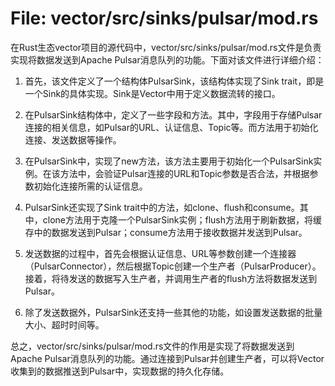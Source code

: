 # File: vector/src/sinks/pulsar/mod.rs

在Rust生态vector项目的源代码中，vector/src/sinks/pulsar/mod.rs文件是负责实现将数据发送到Apache Pulsar消息队列的功能。下面对该文件进行详细介绍：

1. 首先，该文件定义了一个结构体PulsarSink，该结构体实现了Sink trait，即是一个Sink的具体实现。Sink是Vector中用于定义数据流转的接口。

2. 在PulsarSink结构体中，定义了一些字段和方法。其中，字段用于存储Pulsar连接的相关信息，如Pulsar的URL、认证信息、Topic等。而方法用于初始化连接、发送数据等操作。

3. 在PulsarSink中，实现了new方法，该方法主要用于初始化一个PulsarSink实例。在该方法中，会验证Pulsar连接的URL和Topic参数是否合法，并根据参数初始化连接所需的认证信息。

4. PulsarSink还实现了Sink trait中的方法，如clone、flush和consume。其中，clone方法用于克隆一个PulsarSink实例；flush方法用于刷新数据，将缓存中的数据发送到Pulsar；consume方法用于接收数据并发送到Pulsar。

5. 发送数据的过程中，首先会根据认证信息、URL等参数创建一个连接器（PulsarConnector），然后根据Topic创建一个生产者（PulsarProducer）。接着，将待发送的数据写入生产者，并调用生产者的flush方法将数据发送到Pulsar。

6. 除了发送数据外，PulsarSink还支持一些其他的功能，如设置发送数据的批量大小、超时时间等。

总之，vector/src/sinks/pulsar/mod.rs文件的作用是实现了将数据发送到Apache Pulsar消息队列的功能。通过连接到Pulsar并创建生产者，可以将Vector收集到的数据推送到Pulsar中，实现数据的持久化存储。

